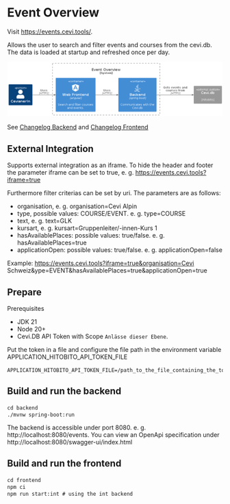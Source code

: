 # Event Overview

Visit https://events.cevi.tools/.

Allows the user to search and filter events and courses from the cevi.db. The data is loaded at startup and refreshed once per day.

![Systemcontext](docs/systemcontext.png)

See [Changelog Backend](backend/CHANGELOG.md) and [Changelog Frontend](frontend/CHANGELOG.md)

## External Integration

Supports external integration as an iframe. To hide the header and footer the parameter iframe can be set to true, e. g. https://events.cevi.tools?iframe=true

Furthermore filter criterias can be set by uri. The parameters are as follows:
* organisation, e. g. organisation=Cevi Alpin
* type, possible values: COURSE/EVENT. e. g. type=COURSE
* text, e. g. text=GLK
* kursart, e. g. kursart=Gruppenleiter/-innen-Kurs 1
* hasAvailablePlaces: possible values: true/false. e. g. hasAvailablePlaces=true
* applicationOpen: possible values: true/false. e. g. applicationOpen=false

Example: https://events.cevi.tools?iframe=true&organisation=Cevi Schweiz&ype=EVENT&hasAvailablePlaces=true&applicationOpen=true

## Prepare

Prerequisites
  * JDK 21
  * Node 20+
  * Cevi.DB API Token with Scope `Anlässe dieser Ebene`.

Put the token in a file and configure the file path in the environment variable APPLICATION_HITOBITO_API_TOKEN_FILE
```
APPLICATION_HITOBITO_API_TOKEN_FILE=/path_to_the_file_containing_the_token
```

## Build and run the backend

```
cd backend
./mvnw spring-boot:run
```

The backend is accessible under port 8080. e. g. http://localhost:8080/events. You can view an OpenApi specification under http://localhost:8080/swagger-ui/index.html

## Build and run the frontend

```
cd frontend
npm ci
npm run start:int # using the int backend
```
